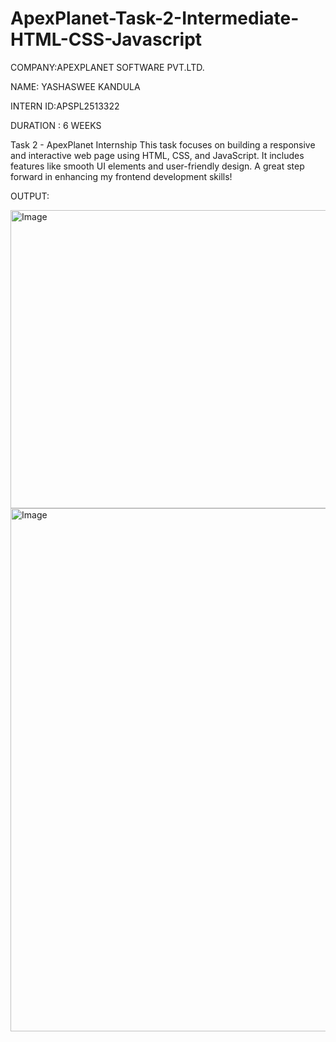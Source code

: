 # ApexPlanet-Task-2-Intermediate-HTML-CSS-Javascript

COMPANY:APEXPLANET SOFTWARE PVT.LTD.

NAME: YASHASWEE KANDULA

INTERN ID:APSPL2513322

DURATION : 6 WEEKS

Task 2 - ApexPlanet Internship
This task focuses on building a responsive and interactive web page using HTML, CSS, and JavaScript.
It includes features like smooth UI elements and user-friendly design.
A great step forward in enhancing my frontend development skills!

OUTPUT:

<img width="1281" height="477" alt="Image" src="https://github.com/user-attachments/assets/8a27401e-e01f-466f-9281-fd443eff38bf" />

<img width="1029" height="837" alt="Image" src="https://github.com/user-attachments/assets/542fee89-d729-4fc3-8f36-1e3e1eb27a40" />
